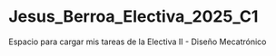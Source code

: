 # Jesus_Berroa_Electiva_2025_C1
Espacio para cargar mis tareas de la Electiva II - Diseño Mecatrónico
